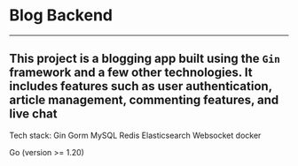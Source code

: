 
# Blog Backend

---

**This project is a blogging app built using the `Gin` framework and a few other technologies.**
**It includes features such as user authentication, article management, commenting features, and live chat**
 ---
Tech stack:
Gin
Gorm
MySQL
Redis
Elasticsearch
Websocket
docker


Go (version >= 1.20)
